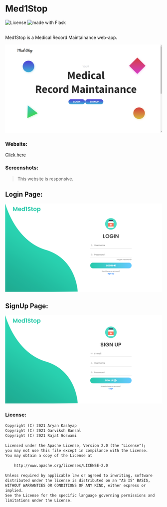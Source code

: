 # Med1Stop

![License](https://img.shields.io/badge/License-Apache-brightgreen)
<img src="https://img.shields.io/badge/Made%20with-Flask-blue.svg" alt="made with Flask">

<br>
Med1Stop is a Medical Record Maintainance web-app.

![dev](/screenshots/made.png)

<h3>Website:</h3>
<a href="connex.pythonanywhere.com">Click here</a>

<h3>Screenshots:</h3>

> This website is responsive.

<h2>Login Page:</h2>

![login](/screenshots/login.png)

<h2>SignUp Page:</h2>

![signup](/screenshots/signup.png)

<h3>License:</h3>

```
Copyright (C) 2021 Aryan Kashyap
Copyright (C) 2021 Garviksh Bansal
Copyright (C) 2021 Rajat Goswami

Licensed under the Apache License, Version 2.0 (the "License");
you may not use this file except in compilance with the License.
You may obtain a copy of the License at

	http://www.apache.org/licenses/LICENSE-2.0

Unless required by applicable law or agreed to inwriting, software
distributed under the license is distributed on an "AS IS" BASIS,
WITHOUT WARRANTIES OR CONDITIONS OF ANY KIND, either express or implied.
See the License for the specific language governing permissions and
limitations under the License.
```
